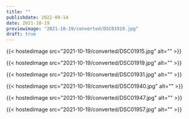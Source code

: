 ```yaml
---
title: ""
publishdate: 2022-09-14
date: 2021-10-19
previewimage: "2021-10-19/converted/DSC01919.jpg"
draft: true
---
```


{{< hostedimage src="2021-10-19/converted/DSC01915.jpg" alt="" >}}

{{< hostedimage src="2021-10-19/converted/DSC01919.jpg" alt="" >}}

{{< hostedimage src="2021-10-19/converted/DSC01931.jpg" alt="" >}}

{{< hostedimage src="2021-10-19/converted/DSC01940.jpg" alt="" >}}

{{< hostedimage src="2021-10-19/converted/DSC01947.jpg" alt="" >}}

{{< hostedimage src="2021-10-19/converted/DSC01957.jpg" alt="" >}}

